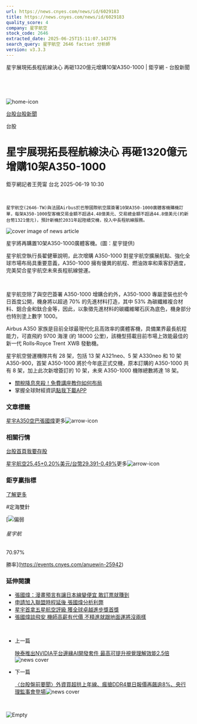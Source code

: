 ```yaml
---
url: https://news.cnyes.com/news/id/6029183
title: https://news.cnyes.com/news/id/6029183
quality_score: 4
company: 星宇航空
stock_code: 2646
extracted_date: 2025-06-25T15:11:07.143776
search_query: 星宇航空 2646 factset 分析師
version: v3.3.3
---
```


星宇展現拓長程航線決心 再砸1320億元增購10架A350-1000 | 鉅亨網 - 台股新聞

‌

‌

![home-icon](/assets/icons/breadCrumb/symbol-icon-home.svg)

[台股](/news/cat/tw_stock)[台股新聞](/news/cat/tw_stock_news)

台股

# 星宇展現拓長程航線決心 再砸1320億元增購10架A350-1000

鉅亨網記者王莞甯 台北 2025-06-19 10:30

‌

```
星宇航空(2646-TW)與法國Airbus於巴黎國際航空展簽署10架A350-1000廣體客機購機訂單，每架A350-1000型客機交易金額不超過4.48億美元、交易總金額不超過44.8億美元(約新台幣1321億元)，預計新機於2031年起陸續交機，投入中長程航線服務。
```

![cover image of news article](/_next/image?url=https%3A%2F%2Fcimg.cnyes.cool%2Fprod%2Fnews%2F6029183%2Fl%2F64d2701ffe3759e88d162854b8f4ceb6.jpg&w=3840&q=75)

星宇將再購置10架A350-1000廣體客機。(圖：星宇提供)

星宇航空執行長翟健華說明，此次增購 A350-1000 對星宇航空擴展航點、強化全球市場布局具重要意義，A350-1000 擁有優異的航程、燃油效率和乘客舒適度，完美契合星宇航空未來長程航線營運。

‌

星宇航空除了與空巴簽署 A350-1000 增購合約外，A350-1000 專屬塗裝也於今日首度公開，機身將以超過 70% 的先進材料打造，其中 53% 為碳纖維複合材料、鋁合金和鈦合金等，因此，以象徵先進材料的碳纖維曜石灰為底色，機身部分也特別塗上數字 1000。

Airbus A350 家族是目前全球最現代化且高效率的廣體客機，具備業界最長航程能力，可直飛約 9700 海浬 (約 18000 公里)，該機型搭載目前市場上效能最佳的新一代 Rolls‑Royce Trent  XWB 發動機。

星宇航空營運機隊共有 28 架，包括 13 架 A321neo、5 架 A330neo 和 10 架 A350-900，首架 A350-1000 將於今年底正式交機，原本訂購的 A350-1000 共有 8 架，加上此次新增簽訂的 10 架，未來 A350-1000 機隊總數將達 18 架。

* [關稅降息夾殺！免費講座教你如何布局](https://www.rsc.com.tw/Cnyes_RSC/SeminarBooking2025InvestmentOutlook.aspx?utm_source=anue&utm_medium=usstocks_end)
* 掌握全球財經資訊[點我下載APP](http://www.cnyes.com/app/?utm_source=mweb&utm_medium=HamMenuBanner&utm_campaign=fixed&utm_content=entr)

### 文章標籤

[星宇](https://news.cnyes.com/tag/星宇 "星宇")[A350](https://news.cnyes.com/tag/A350 "A350")[空巴](https://news.cnyes.com/tag/空巴 "空巴")[張國煒](https://news.cnyes.com/tag/張國煒 "張國煒")更多![arrow-icon](/assets/icons/arrows/arrow-down.svg)

### 相關行情

[台股首頁](https://www.cnyes.com/twstock)[我要存股](https://supr.link/8OHaU)

[星宇航空25.45+0.20%](https://www.cnyes.com/twstock/2646)[美元/台幣29.391-0.49%](https://invest.cnyes.com/forex/detail/USDTWD)更多![arrow-icon](/assets/icons/arrows/arrow-down.svg)

### 鉅亨贏指標

[了解更多](https://events.cnyes.com/anuewin-25942)

#定海雙針

[![偏弱](/assets/icons/win-indicator/short.svg)

###### 星宇航

70.97%

勝率](https://events.cnyes.com/anuewin-25942)

### 延伸閱讀

* [張國煒：漫畫預言有讓日本線變便宜 敢訂票就賺到](/news/id/6022292)
* [申請加入聯盟時程延後 張國煒分析利弊](/news/id/6021527)
* [星宇首拿五星航空評級 獲全球卓越進步獎首獎](/news/id/6027692)
* [張國煒談飛安 機師高薪有代價 不精進就跟地面運將沒兩樣](/news/id/6021356)

‌

* 上一篇

  [映泰推出NVIDIA平台邊緣AI開發套件 最高可提升視覺理解效能2.5倍](/news/id/6029339)![news cover](https://cimg.cnyes.cool/prod/news/6029339/m/5192bc328ab86c928bb277d56bfb92bc.jpg)
* 下一篇

  [〈台股盤前要聞〉外資買超拱上年線、瘋搶DDR4單日報價再飆逾8%、央行理監事會登場](/news/id/6028854)![news cover](https://cimg.cnyes.cool/prod/news/6028854/m/867b6c413ee325d699385b9d669457d5.jpg)

‌

![Empty](/assets/icons/skeleton/empty-image.svg)

‌